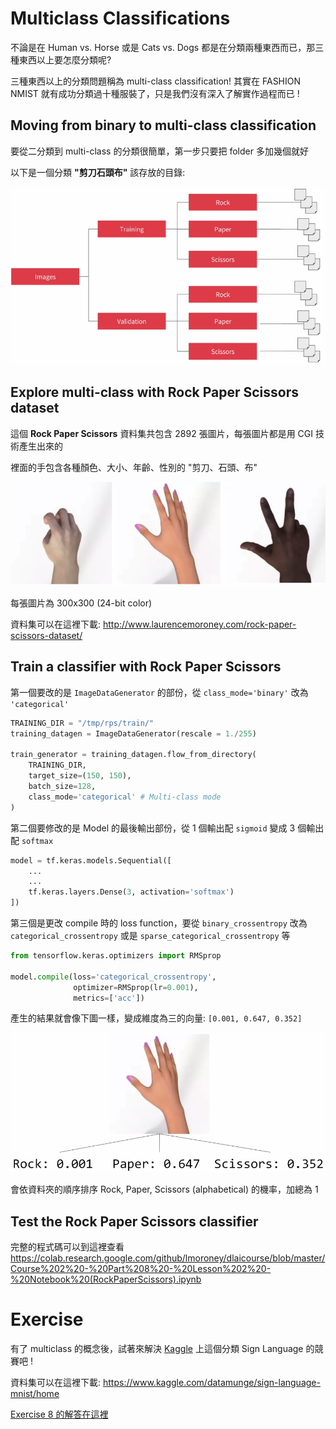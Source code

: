 # Multiclass Classifications

不論是在 Human vs. Horse 或是 Cats vs. Dogs 都是在分類兩種東西而已，那三種東西以上要怎麼分類呢?

三種東西以上的分類問題稱為 multi-class classification! 其實在 FASHION NMIST 就有成功分類過十種服裝了，只是我們沒有深入了解實作過程而已 !

## Moving from binary to multi-class classification

要從二分類到 multi-class 的分類很簡單，第一步只要把 folder 多加幾個就好

以下是一個分類 **"剪刀石頭布"** 該存放的目錄:

![](../../assets/multiclass_directory.png)

## Explore multi-class with Rock Paper Scissors dataset

這個 **Rock Paper Scissors** 資料集共包含 2892 張圖片，每張圖片都是用 CGI 技術產生出來的

裡面的手包含各種顏色、大小、年齡、性別的 "剪刀、石頭、布"

![](../../assets/rock_paper_scissors.png)

每張圖片為 300x300 (24-bit color)

資料集可以在這裡下載: 
http://www.laurencemoroney.com/rock-paper-scissors-dataset/

## Train a classifier with Rock Paper Scissors

第一個要改的是 `ImageDataGenerator` 的部份，從 `class_mode='binary'` 改為 `'categorical'`

``` python
TRAINING_DIR = "/tmp/rps/train/"
training_datagen = ImageDataGenerator(rescale = 1./255)

train_generator = training_datagen.flow_from_directory(
    TRAINING_DIR,
    target_size=(150, 150),
    batch_size=128,
    class_mode='categorical' # Multi-class mode
)
```

第二個要修改的是 Model 的最後輸出部份，從 1 個輸出配 `sigmoid` 變成 3 個輸出配 `softmax`

``` python
model = tf.keras.models.Sequential([
    ...
    ...
    tf.keras.layers.Dense(3, activation='softmax')
])
```

第三個是更改 compile 時的 loss function，要從 `binary_crossentropy` 改為 `categorical_crossentropy` 或是 `sparse_categorical_crossentropy` 等

``` python
from tensorflow.keras.optimizers import RMSprop

model.compile(loss='categorical_crossentropy',
              optimizer=RMSprop(lr=0.001),
              metrics=['acc'])
```

產生的結果就會像下圖一樣，變成維度為三的向量: `[0.001, 0.647, 0.352]`

![](../../assets/multiclass_classification_rps.png)

會依資料夾的順序排序 Rock, Paper, Scissors (alphabetical) 的機率，加總為 1

## Test the Rock Paper Scissors classifier

完整的程式碼可以到這裡查看 https://colab.research.google.com/github/lmoroney/dlaicourse/blob/master/Course%202%20-%20Part%208%20-%20Lesson%202%20-%20Notebook%20(RockPaperScissors).ipynb

# Exercise

有了 multiclass 的概念後，試著來解決 [Kaggle](https://www.kaggle.com/datamunge/sign-language-mnist) 上這個分類 Sign Language 的競賽吧 !

資料集可以在這裡下載: https://www.kaggle.com/datamunge/sign-language-mnist/home

[Exercise 8 的解答在這裡](exercise8.ipynb)
